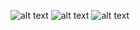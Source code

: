 ![alt text](app/src/main/res/drawable/imgone.jpg)
![alt text](app/src/main/res/drawable/imgtow.jpg)
![alt text](app/src/main/res/drawable/imgthree.jpg)
